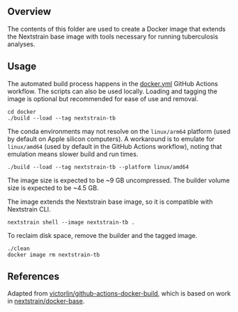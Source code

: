 ## Overview

The contents of this folder are used to create a Docker image that extends the
Nextstrain base image with tools necessary for running tuberculosis analyses.

## Usage

The automated build process happens in the
[docker.yml](../.github/workflows/docker.yml) GitHub Actions workflow. The
scripts can also be used locally. Loading and tagging the image is optional but
recommended for ease of use and removal.

    cd docker
    ./build --load --tag nextstrain-tb

The conda environments may not resolve on the `linux/arm64` platform (used by
default on Apple silicon computers). A workaround is to emulate for
`linux/amd64` (used by default in the GitHub Actions workflow), noting that emulation means slower build and run times.

    ./build --load --tag nextstrain-tb --platform linux/amd64

The image size is expected to be ~9 GB uncompressed. The builder volume size is expected to be ~4.5 GB.

The image extends the Nextstrain base image, so it is compatible with Nextstrain CLI.

    nextstrain shell --image nextstrain-tb .

To reclaim disk space, remove the builder and the tagged image.

    ./clean
    docker image rm nextstrain-tb

## References

Adapted from
[victorlin/github-actions-docker-build](https://github.com/victorlin/github-actions-docker-build),
which is based on work in
[nextstrain/docker-base](https://github.com/nextstrain/docker-base).
